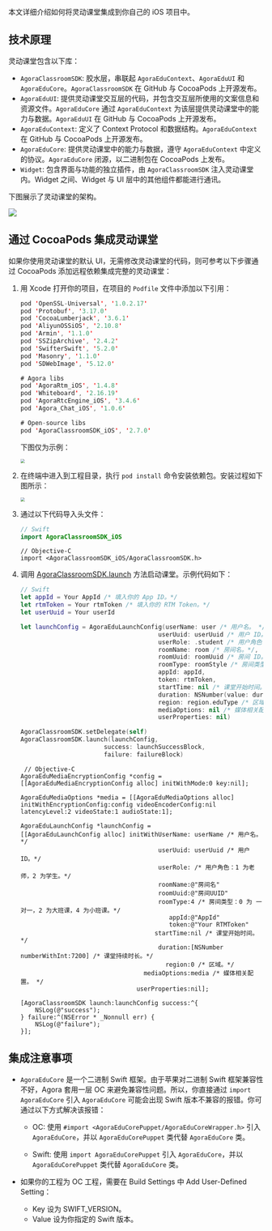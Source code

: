 本文详细介绍如何将灵动课堂集成到你自己的 iOS 项目中。

## 技术原理

灵动课堂包含以下库：

-   `AgoraClassroomSDK`: 胶水层，串联起 `AgoraEduContext`、`AgoraEduUI` 和 `AgoraEduCore`。`AgoraClassroomSDK` 在 GitHub 与 CocoaPods 上开源发布。
-   `AgoraEduUI`: 提供灵动课堂交互层的代码，并包含交互层所使用的文案信息和资源文件。`AgoraEduCore` 通过 `AgoraEduContext` 为该层提供灵动课堂中的能力与数据。`AgoraEduUI` 在 GitHub 与 CocoaPods 上开源发布。
-   `AgoraEduContext`: 定义了 Context Protocol 和数据结构。`AgoraEduContext` 在 GitHub 与 CocoaPods 上开源发布。
-   `AgoraEduCore`: 提供灵动课堂中的能力与数据，遵守 `AgoraEduContext` 中定义的协议。`AgoraEduCore` 闭源，以二进制包在 CocoaPods 上发布。
-   `Widget`: 包含界面与功能的独立插件，由 `AgoraClassroomSDK` 注入灵动课堂内。Widget 之间、Widget 与 UI 层中的其他组件都能进行通讯。

下图展示了灵动课堂的架构。

![](https://web-cdn.agora.io/docs-files/1650596184055)

## 通过 CocoaPods 集成灵动课堂

如果你使用灵动课堂的默认 UI，无需修改灵动课堂的代码，则可参考以下步骤通过 CocoaPods 添加远程依赖集成完整的灵动课堂：

1. 用 Xcode 打开你的项目，在项目的 `Podfile` 文件中添加以下引用：

    ```swift
    pod 'OpenSSL-Universal', '1.0.2.17'
    pod 'Protobuf', '3.17.0'
    pod 'CocoaLumberjack', '3.6.1'
    pod 'AliyunOSSiOS', '2.10.8'
    pod 'Armin', '1.1.0'
    pod 'SSZipArchive', '2.4.2'
    pod 'SwifterSwift', '5.2.0'
    pod 'Masonry', '1.1.0'
    pod 'SDWebImage', '5.12.0'

    # Agora libs
    pod 'AgoraRtm_iOS', '1.4.8'
    pod 'Whiteboard', '2.16.19'
    pod 'AgoraRtcEngine_iOS', '3.4.6'
    pod 'Agora_Chat_iOS', '1.0.6'

    # Open-source libs
    pod 'AgoraClassroomSDK_iOS', '2.7.0'
    ```

    下图仅为示例：

    <img src="https://web-cdn.agora.io/docs-files/1650596371481" style="zoom:50%;" />

2. 在终端中进入到工程目录，执行 `pod install` 命令安装依赖包。安装过程如下图所示：

    <img src="https://web-cdn.agora.io/docs-files/1650596467294" style="zoom: 50%;" />

3. 通过以下代码导入头文件：

    ```swift
    // Swift
    import AgoraClassroomSDK_iOS
    ```

    ```objc
    // Objective-C
    import <AgoraClassroomSDK_iOS/AgoraClassroomSDK.h>
    ```

4. 调用 [AgoraClassroomSDK.launch](/cn/agora-class/agora_class_api_ref_ios?platform=iOS#launch) 方法启动课堂。示例代码如下：

    ```swift
    // Swift
    let appId = Your AppId /* 填入你的 App ID。*/
    let rtmToken = Your rtmToken /* 填入你的 RTM Token。*/
    let userUuid = Your userId

    let launchConfig = AgoraEduLaunchConfig(userName: user /* 用户名。 */,
                                          userUuid: userUuid /* 用户 ID。*/,
                                          userRole: .student /* 用户角色：1 为老师，2 为学生。*/,
                                          roomName: room /* 房间名。*/,
                                          roomUuid: roomUuid /* 房间 ID。*/,
                                          roomType: roomStyle /* 房间类型：0 为 一对一，2 为大班课，4 为小班课。*/,
                                          appId: appId,
                                          token: rtmToken,
                                          startTime: nil /* 课堂开始时间。*/,
                                          duration: NSNumber(value: duration) /* 课堂持续时长。*/,
                                          region: region.eduType /* 区域。*/,
                                          mediaOptions: nil /* 媒体相关配置。 */,
                                          userProperties: nil)

    AgoraClassroomSDK.setDelegate(self)
    AgoraClassroomSDK.launch(launchConfig,
                           success: launchSuccessBlock,
                           failure: failureBlock)
    ```

    ```objc
     // Objective-C
    AgoraEduMediaEncryptionConfig *config = [[AgoraEduMediaEncryptionConfig alloc] initWithMode:0 key:nil];

    AgoraEduMediaOptions *media = [[AgoraEduMediaOptions alloc] initWithEncryptionConfig:config videoEncoderConfig:nil latencyLevel:2 videoState:1 audioState:1];

    AgoraEduLaunchConfig *launchConfig =
    [[AgoraEduLaunchConfig alloc] initWithUserName: userName /* 用户名。 */
                                          userUuid: userUuid /* 用户 ID。*/
                                          userRole: /* 用户角色：1 为老师，2 为学生。*/
                                          roomName:@"房间名"
                                          roomUuid:@"房间UUID"
                                          roomType:4 /* 房间类型：0 为 一对一，2 为大班课，4 为小班课。*/
                                             appId:@"AppId"
                                             token:@"Your RTMToken"
                                         startTime:nil /* 课堂开始时间。*/
                                          duration:[NSNumber numberWithInt:7200] /* 课堂持续时长。*/
                                            region:0 /* 区域。*/
                                      mediaOptions:media /* 媒体相关配置。 */
                                    userProperties:nil];

    [AgoraClassroomSDK launch:launchConfig success:^{
        NSLog(@"success");
    } failure:^(NSError * _Nonnull err) {
        NSLog(@"failure");
    }];
    ```

## 集成注意事项

-   `AgoraEduCore` 是一个二进制 Swift 框架。由于苹果对二进制 Swift 框架兼容性不好，Agora 套用一层 OC 来避免兼容性问题。所以，你直接通过 `import AgoraEduCore` 引入 `AgoraEduCore` 可能会出现 Swift 版本不兼容的报错。你可通过以下方式解决该报错：

    -   OC: 使用 `#import <AgoraEduCorePuppet/AgoraEduCoreWrapper.h>` 引入 `AgoraEduCore`，并以 `AgoraEduCorePuppet` 类代替 `AgoraEduCore` 类。

    -   Swift: 使用 `import AgoraEduCorePuppet` 引入 `AgoraEduCore`，并以 `AgoraEduCorePuppet` 类代替 `AgoraEduCore` 类。

-   如果你的工程为 OC 工程，需要在 Build Settings 中 Add User-Defined Setting：
    -   Key 设为 SWIFT_VERSION。
    -   Value 设为你指定的 Swift 版本。
